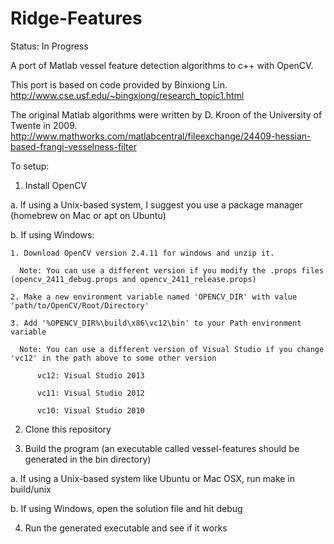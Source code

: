 Ridge-Features
==============

Status: In Progress

A port of Matlab vessel feature detection algorithms to c++ with OpenCV.

This port is based on code provided by Binxiong Lin. 
http://www.cse.usf.edu/~bingxiong/research_topic1.html

The original Matlab algorithms were written by D. Kroon of the University of Twente in 2009.
http://www.mathworks.com/matlabcentral/fileexchange/24409-hessian-based-frangi-vesselness-filter

To setup:

1. Install OpenCV

  a. If using a Unix-based system, I suggest you use a package manager (homebrew on Mac or apt on Ubuntu)
  
  b. If using Windows:
    
    1. Download OpenCV version 2.4.11 for windows and unzip it. 
    
      Note: You can use a different version if you modify the .props files (opencv_2411_debug.props and opencv_2411_release.props)
    
    2. Make a new environment variable named 'OPENCV_DIR' with value 'path/to/OpenCV/Root/Directory'
    
    3. Add '%OPENCV_DIR%\build\x86\vc12\bin' to your Path environment variable
    
      Note: You can use a different version of Visual Studio if you change 'vc12' in the path above to some other version
      
          vc12: Visual Studio 2013
        
          vc11: Visual Studio 2012
        
          vc10: Visual Studio 2010

2. Clone this repository

3. Build the program (an executable called vessel-features should be generated in the bin directory)

  a. If using a Unix-based system like Ubuntu or Mac OSX, run make in build/unix
  
  b. If using Windows, open the solution file and hit debug

4. Run the generated executable and see if it works

